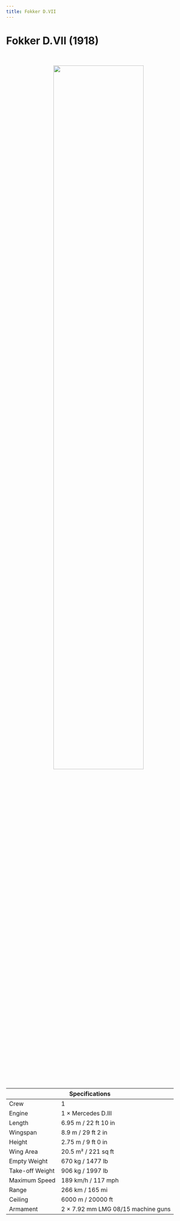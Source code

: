 ```yaml
---
title: Fokker D.VII
---
```


<h1 class="center-header">Fokker D.VII (1918)</h1>

<br>

<p align="center">
  <img src="../images/fokker_dvii.jpg" width="70%">
</p>

<br>

<table class="table_component">
  <thead>
    <tr>
      <th colspan="2" class="header">Specifications</th>
    </tr>
  </thead>
  <tbody>
    <tr>
      <td>Crew</td>
      <td>1</td>
    </tr>
    <tr>
      <td>Engine</td>
      <td>1 × Mercedes D.III</td>
    </tr>
    <tr>
      <td>Length</td>
      <td>6.95 m / 22 ft 10 in</td>
    </tr>
    <tr>
      <td>Wingspan</td>
      <td>8.9 m / 29 ft 2 in</td>
    </tr>
    <tr>
      <td>Height</td>
      <td>2.75 m / 9 ft 0 in</td>
    </tr>
    <tr>
      <td>Wing Area</td>
      <td>20.5 m² / 221 sq ft</td>
    </tr>
    <tr>
      <td>Empty Weight</td>
      <td>670 kg / 1477 lb</td>
    </tr>
    <tr>
      <td>Take-off Weight</td>
      <td>906 kg / 1997 lb</td>
    </tr>
    <tr>
      <td>Maximum Speed</td>
      <td>189 km/h / 117 mph</td>
    </tr>
    <tr>
      <td>Range</td>
      <td>266 km / 165 mi</td>
    </tr>
    <tr>
      <td>Ceiling</td>
      <td>6000 m / 20000 ft</td>
    </tr>
    <tr>
      <td>Armament</td>
      <td>2 × 7.92 mm LMG 08/15 machine guns</td>
    </tr>
  </tbody>
</table>

<br>